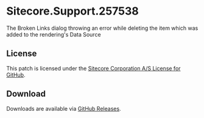 # Sitecore.Support.257538
The Broken Links dialog throwing an error while deleting the item which was added to the rendering's Data Source

## License  
This patch is licensed under the [Sitecore Corporation A/S License for GitHub](https://github.com/sitecoresupport/Sitecore.Support.257538/blob/master/LICENSE).  

## Download  
Downloads are available via [GitHub Releases](https://github.com/sitecoresupport/Sitecore.Support.257538/releases).  
